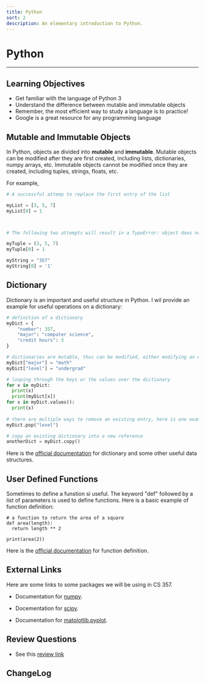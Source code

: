 ```yaml
---
title: Python
sort: 2
description: An elementary introduction to Python.
---
```



# Python

* * *

## Learning Objectives

*   Get familiar with the language of Python 3
*   Understand the difference between mutable and immutable objects
*   Remember, the most efficient way to study a language is to practice!
*   Google is a great resource for any programming language


## Mutable and Immutable Objects

In Python, objects ae divided into **mutable** and **immutable**. Mutable objects can be modified after they are first created, including lists, dictionaries, numpy arrays, etc. Immutable objects cannot be modified once they are created, including tuples, strings, floats, etc. 

For example,

```python
# A successful attemp to replace the first entry of the list

myList = [3, 5, 7]
myList[0] = 1



# The following two attempts will result in a TypeError: object does not suppoer item assignment

myTuple = (3, 5, 7)
myTuple[0] = 1

myString = "357"
myString[0] = '1'
```


## Dictionary

Dictionary is an important and useful structure in Python. I wil provide an example for useful operations on a dictionary:

```python
# definition of a dictionary
myDict = {
    "number": 357,
    "major": "computer science",
    "credit hours": 3
}

# dictionaries are mutable, thus can be modified, either modifying an existing value or creating a new key
myDict["major"] = "math"
myDict["level"] = "undergrad"

# looping through the keys or the values over the dictionary
for x in myDict:
  print(x)
  print(myDict[x])
for x in myDict.values():
  print(x)
  
# there are multiple ways to remove an existing entry, here is one example
myDict.pop("level")

# copy an existing dictionary into a new reference
anotherDict = myDict.copy()
```
Here is the [official documentation](https://docs.python.org/3/tutorial/datastructures.html#dictionaries) for dictionary and some other useful data structures. 


## User Defined Functions

Sometimes to define a funstion si useful. The keyword "def" followed by a list of parameters is used to define functions. Here is a basic example of function definition:

```pythoon
# a function to return the area of a square
def area(length):
  return length ** 2

print(area(2))
```
Here is the [official documentation](https://docs.python.org/3.8/tutorial/controlflow.html#defining-functions) for function definition. 


## External Links
Here are some links to some packages we will be using in CS 357.

- Documentation for [numpy](https://numpy.org/doc/stable/).

- Docementation for [scipy](https://docs.scipy.org/doc/scipy/reference/).

- Documentation for [matplotlib.pyplot](https://matplotlib.org/api/_as_gen/matplotlib.pyplot.html#module-matplotlib.pyplot).


## Review Questions

- See this [review link](/cs357/fa2020/reviews/rev-2-python.html)

## ChangeLog